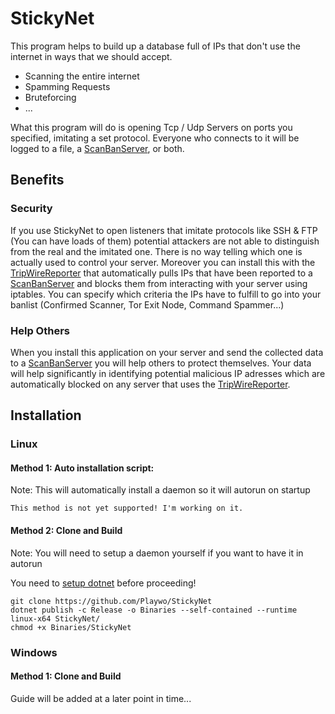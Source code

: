 # StickyNet

This program helps to build up a database full of IPs that don't use the internet in ways that we should accept.
  - Scanning the entire internet
  - Spamming Requests
  - Bruteforcing
  - ...
  
What this program will do is opening Tcp / Udp Servers on ports you specified, imitating a set protocol.
Everyone who connects to it will be logged to a file, a [ScanBanServer](https://github.com/JojiiOfficial/ScanBanServer), or both.

## Benefits
### Security
If you use StickyNet to open listeners that imitate protocols like SSH & FTP (You can have loads of them) 
potential attackers are not able to distinguish from the real and the imitated one.
There is no way telling which one is actually used to control your server.
Moreover you can install this with the [TripWireReporter](https://github.com/JojiiOfficial/Tripwire-reporter) 
that automatically pulls IPs that have been reported to a [ScanBanServer](https://github.com/JojiiOfficial/ScanBanServer) 
and blocks them from interacting with your server using iptables.
You can specify which criteria the IPs have to fulfill to go into your banlist (Confirmed Scanner, Tor Exit Node, Command Spammer...)

### Help Others
When you install this application on your server and send the collected data to a [ScanBanServer](https://github.com/JojiiOfficial/ScanBanServer) 
you will help others to protect themselves. Your data will help significantly in identifying potential malicious IP adresses 
which are automatically blocked on any server that uses the [TripWireReporter](https://github.com/JojiiOfficial/Tripwire-reporter).

## Installation
### Linux
#### Method 1: Auto installation script: 
Note: This will automatically install a daemon so it will autorun on startup
```
This method is not yet supported! I'm working on it.
```

#### Method 2: Clone and Build
Note: You will need to setup a daemon yourself if you want to have it in autorun

You need to [setup dotnet](https://dotnet.microsoft.com/download/linux-package-manager/debian9/sdk-current) before proceeding! 
```
git clone https://github.com/Playwo/StickyNet
dotnet publish -c Release -o Binaries --self-contained --runtime linux-x64 StickyNet/
chmod +x Binaries/StickyNet
```

### Windows
#### Method 1: Clone and Build
Guide will be added at a later point in time...
